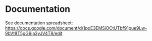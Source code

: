 # Documentation
See documentation spreadsheet: 
https://docs.google.com/document/d/1poE3EMSiOCtUTbf91pue9Lw-9bVt8T5gG9ja3yJV4T8/edit
